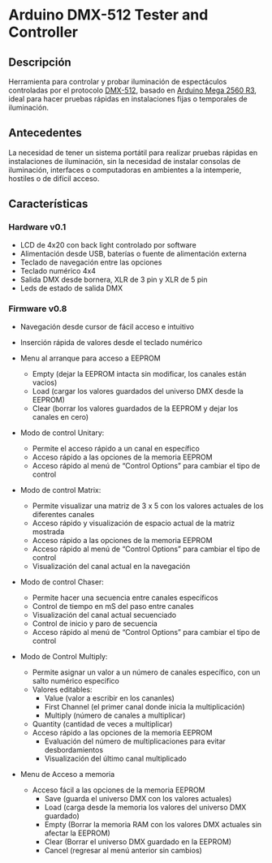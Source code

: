 # Arduino DMX-512 Tester and Controller

## Descripción
Herramienta para controlar y probar iluminación de espectáculos controladas por el protocolo [DMX-512](http://es.wikipedia.org/wiki/Digital_Multiplex), basado en [Arduino Mega 2560 R3](http://www.arduino.cc/en/Main/ArduinoBoardMega2560), ideal para hacer pruebas rápidas en instalaciones fijas o temporales de iluminación.

## Antecedentes
La necesidad de tener un sistema portátil para realizar pruebas rápidas en instalaciones de iluminación, sin la necesidad de instalar consolas de iluminación, interfaces o computadoras en ambientes a la intemperie, hostiles o de difícil acceso.

## Características

### Hardware v0.1
- LCD de 4x20 con back light controlado por software
- Alimentación desde USB, baterías o fuente de alimentación externa
- Teclado de navegación entre las opciones
- Teclado numérico 4x4
- Salida DMX desde bornera, XLR de 3 pin y XLR de 5 pin
- Leds de estado de salida DMX

### Firmware v0.8
- Navegación desde cursor de fácil acceso e intuitivo
- Inserción rápida de valores desde el teclado numérico

- Menu al arranque para acceso a EEPROM
	- Empty (dejar la EEPROM intacta sin modificar, los canales están vacios)
	- Load (cargar los valores guardados del universo DMX desde la EEPROM)
	- Clear (borrar los valores guardados de la EEPROM y dejar los canales en cero)

- Modo de control Unitary:
  - Permite el acceso rápido a un canal en específico
  - Acceso rápido a las opciones de la memoria EEPROM
  - Acceso rápido al menú de “Control Options” para cambiar el tipo de control

- Modo de control Matrix: 
  - Permite visualizar una matriz de 3 x 5 con los valores actuales de los diferentes canales
  - Acceso rápido y visualización de espacio actual de la matriz mostrada
  - Acceso rápido a las opciones de la memoria EEPROM
  - Acceso rápido al menú de “Control Options” para cambiar el tipo de control
  - Visualización del canal actual en la navegación

- Modo de control Chaser:
	- Permite hacer una secuencia entre canales específicos
	- Control de tiempo en mS del paso entre canales
	- Visualización del canal actual secuenciado
	- Control de inicio y paro de secuencia
  - Acceso rápido al menú de “Control Options” para cambiar el tipo de control

- Modo de Control Multiply:
	- Permite asignar un valor a un número de canales específico, con un salto numérico especifico
	- Valores editables:
		- Value (valor a escribir en los cananles)
		- First Channel (el primer canal donde inicia la multiplicación)
		- Multiply (número de canales a multiplicar)
    - Quantity (cantidad de veces a multiplicar) 
    - Acceso rápido a las opciones de la memoria EEPROM
	  - Evaluación del número de multiplicaciones para evitar desbordamientos
	  - Visualización del último canal multiplicado

- Menu de Acceso a memoria
	- Acceso fácil a las opciones de la memoria EEPROM
		- Save (guarda el universo DMX con los valores actuales)
		- Load (carga desde la memoria los valores del universo DMX guardado)
		- Empty (Borrar la memoria RAM con los valores DMX actuales sin afectar la EEPROM)
		- Clear (Borrar el universo DMX guardado en la EEPROM)
		- Cancel (regresar al menú anterior sin cambios)




